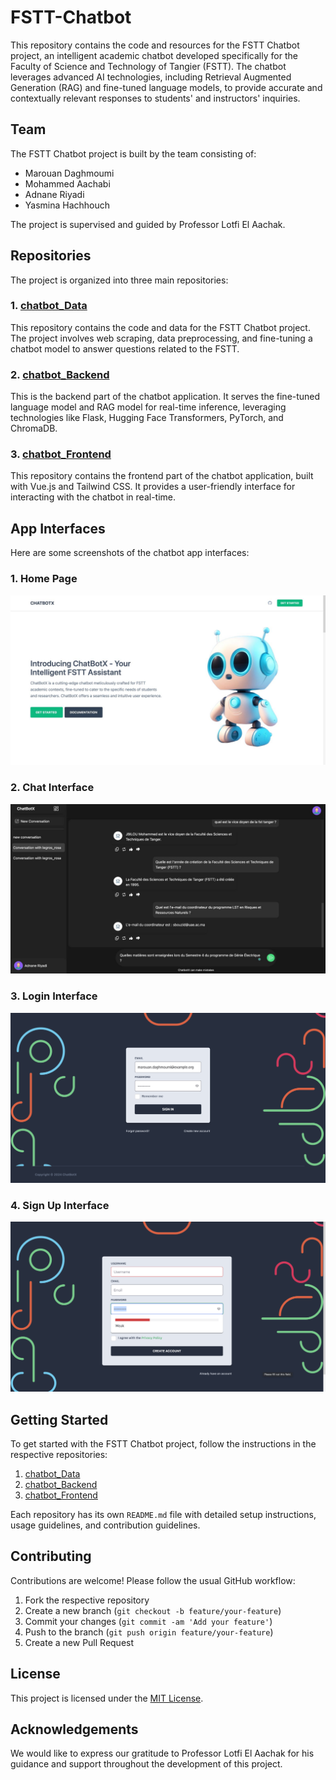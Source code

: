 # FSTT-Chatbot

This repository contains the code and resources for the FSTT Chatbot project, an intelligent academic chatbot developed specifically for the Faculty of Science and Technology of Tangier (FSTT). The chatbot leverages advanced AI technologies, including Retrieval Augmented Generation (RAG) and fine-tuned language models, to provide accurate and contextually relevant responses to students' and instructors' inquiries.

## Team

The FSTT Chatbot project is built by the team consisting of:

- Marouan Daghmoumi
- Mohammed Aachabi
- Adnane Riyadi
- Yasmina Hachhouch

The project is supervised and guided by Professor Lotfi El Aachak.

## Repositories

The project is organized into three main repositories:

### 1. [chatbot_Data](https://github.com/FSTT-chatbot/chatbot_Data)

This repository contains the code and data for the FSTT Chatbot project. The project involves web scraping, data preprocessing, and fine-tuning a chatbot model to answer questions related to the FSTT.

### 2. [chatbot_Backend](https://github.com/FSTT-chatbot/chatbot_Backend)

This is the backend part of the chatbot application. It serves the fine-tuned language model and RAG model for real-time inference, leveraging technologies like Flask, Hugging Face Transformers, PyTorch, and ChromaDB.

### 3. [chatbot_Frontend](https://github.com/FSTT-chatbot/chatbot_Frontend)

This repository contains the frontend part of the chatbot application, built with Vue.js and Tailwind CSS. It provides a user-friendly interface for interacting with the chatbot in real-time.

## App Interfaces

Here are some screenshots of the chatbot app interfaces:

### 1. Home Page
![Chat_bot](interface.jpeg)

### 2. Chat Interface
![Chat_bot](chat.jpeg)

### 3. Login Interface
![Chat_bot](login.png)

### 4. Sign Up Interface
![Chat_bot](singup.png)

## Getting Started

To get started with the FSTT Chatbot project, follow the instructions in the respective repositories:

1. [chatbot_Data](https://github.com/FSTT-chatbot/chatbot_Data)
2. [chatbot_Backend](https://github.com/FSTT-chatbot/chatbot_Backend)
3. [chatbot_Frontend](https://github.com/FSTT-chatbot/chatbot_Frontend)

Each repository has its own `README.md` file with detailed setup instructions, usage guidelines, and contribution guidelines.

## Contributing

Contributions are welcome! Please follow the usual GitHub workflow:

1. Fork the respective repository
2. Create a new branch (`git checkout -b feature/your-feature`)
3. Commit your changes (`git commit -am 'Add your feature'`)
4. Push to the branch (`git push origin feature/your-feature`)
5. Create a new Pull Request

## License

This project is licensed under the [MIT License](LICENSE).

## Acknowledgements

We would like to express our gratitude to Professor Lotfi El Aachak for his guidance and support throughout the development of this project.


